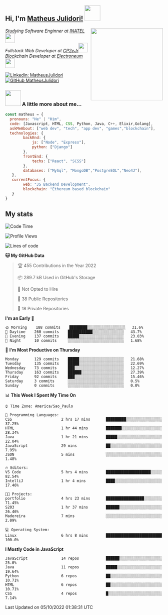 <h2> Hi, I'm <a href="https://matheusjulidori.github.io" target="_blank">Matheus Julidori!</a> <img src="https://media.giphy.com/media/12oufCB0MyZ1Go/giphy.gif" width="50"></h2>
<img align='right' src="https://media.giphy.com/media/3oKIPnAiaMCws8nOsE/giphy.gif" width="230" height="auto">
<p><em>Studying Software Enginner at <a href="http://www.inatel.br" target="_blank">INATEL</a><img src="https://media.giphy.com/media/fYSnHlufseco8Fh93Z/giphy.gif" width="30"></br>
  Fullstack Web Developer at <a href="http://www.cp2ejr.com.br" target="_blank">CP2eJr</a><img src="https://media.giphy.com/media/WUlplcMpOCEmTGBtBW/giphy.gif" width="30"></br>
  Blockchain Developer at <a href="https://www.electroneum.com" target="_blank">Electroneum</a><img src="https://media.giphy.com/media/WUlplcMpOCEmTGBtBW/giphy.gif" width="30"> 
</em></p>

[![Linkedin: MatheusJulidori](https://img.shields.io/badge/-MatheusJulidori-blue?style=flat-square&logo=Linkedin&logoColor=white&link=https://www.linkedin.com/in/MatheusJulidori/)](https://www.linkedin.com/in/MatheusJulidori/)
[![GitHub MatheusJulidori](https://img.shields.io/github/followers/matheusjulidori?label=follow&style=social)](https://github.com/MatheusJulidori)


### <img src="https://media.giphy.com/media/VgCDAzcKvsR6OM0uWg/giphy.gif" width="50"> A little more about me...  

```javascript
const matheus = {
  pronouns: "He" | "Him",
  code: [Javascript, HTML, CSS, Python, Java, C++, Elixir,Golang],
  askMeAbout: ["web dev", "tech", "app dev", "games","blockchain"],
  technologies: {
        backEnd: {
            js: ["Node", "Express"],
            python: ["Django"]
        },
        frontEnd: {
            techs: ["React", "SCSS"]
        },
        databases: ["MySql", "MongoDB","PostgreSQL","Neo4J"],
   },
   currentFocus: {
        web: "JS Backend Development",
        blockchain: "Ethereum based blockchain"
   }
}
```
<h2>My stats</h2>

<!--START_SECTION:waka-->
![Code Time](http://img.shields.io/badge/Code%20Time-216%20hrs%2045%20mins-blue)

![Profile Views](http://img.shields.io/badge/Profile%20Views-0-blue)

![Lines of code](https://img.shields.io/badge/From%20Hello%20World%20I%27ve%20Written-660%20Thousand%20lines%20of%20code-blue)

**🐱 My GitHub Data** 

> 🏆 455 Contributions in the Year 2022
 > 
> 📦 289.7 kB Used in GitHub's Storage 
 > 
> 🚫 Not Opted to Hire
 > 
> 📜 38 Public Repositories 
 > 
> 🔑 18 Private Repositories  
 > 
**I'm an Early 🐤** 

```text
🌞 Morning    188 commits    ████████░░░░░░░░░░░░░░░░░   31.6% 
🌆 Daytime    260 commits    ███████████░░░░░░░░░░░░░░   43.7% 
🌃 Evening    137 commits    █████░░░░░░░░░░░░░░░░░░░░   23.03% 
🌙 Night      10 commits     ░░░░░░░░░░░░░░░░░░░░░░░░░   1.68%

```
📅 **I'm Most Productive on Thursday** 

```text
Monday       129 commits    █████░░░░░░░░░░░░░░░░░░░░   21.68% 
Tuesday      135 commits    █████░░░░░░░░░░░░░░░░░░░░   22.69% 
Wednesday    73 commits     ███░░░░░░░░░░░░░░░░░░░░░░   12.27% 
Thursday     163 commits    ██████░░░░░░░░░░░░░░░░░░░   27.39% 
Friday       92 commits     ███░░░░░░░░░░░░░░░░░░░░░░   15.46% 
Saturday     3 commits      ░░░░░░░░░░░░░░░░░░░░░░░░░   0.5% 
Sunday       0 commits      ░░░░░░░░░░░░░░░░░░░░░░░░░   0.0%

```


📊 **This Week I Spent My Time On** 

```text
⌚︎ Time Zone: America/Sao_Paulo

💬 Programming Languages: 
CSS                      2 hrs 17 mins       █████████░░░░░░░░░░░░░░░░   37.25% 
HTML                     1 hr 44 mins        ███████░░░░░░░░░░░░░░░░░░   28.34% 
Java                     1 hr 21 mins        █████░░░░░░░░░░░░░░░░░░░░   22.04% 
JavaScript               29 mins             ██░░░░░░░░░░░░░░░░░░░░░░░   7.95% 
JSON                     5 mins              ░░░░░░░░░░░░░░░░░░░░░░░░░   1.48%

🔥 Editors: 
VS Code                  5 hrs 4 mins        ████████████████████░░░░░   82.54% 
IntelliJ                 1 hr 4 mins         ████░░░░░░░░░░░░░░░░░░░░░   17.46%

🐱‍💻 Projects: 
portfolio                4 hrs 23 mins       █████████████████░░░░░░░░   71.45% 
S203                     1 hr 37 mins        ██████░░░░░░░░░░░░░░░░░░░   26.46% 
Madereira                7 mins              ░░░░░░░░░░░░░░░░░░░░░░░░░   2.09%

💻 Operating System: 
Linux                    6 hrs 8 mins        █████████████████████████   100.0%

```

**I Mostly Code in JavaScript** 

```text
JavaScript               14 repos            ██████░░░░░░░░░░░░░░░░░░░   25.0% 
Java                     11 repos            █████░░░░░░░░░░░░░░░░░░░░   19.64% 
Python                   6 repos             ██░░░░░░░░░░░░░░░░░░░░░░░   10.71% 
HTML                     6 repos             ██░░░░░░░░░░░░░░░░░░░░░░░   10.71% 
CSS                      4 repos             █░░░░░░░░░░░░░░░░░░░░░░░░   7.14%

```



 Last Updated on 05/10/2022 01:38:31 UTC
<!--END_SECTION:waka-->
